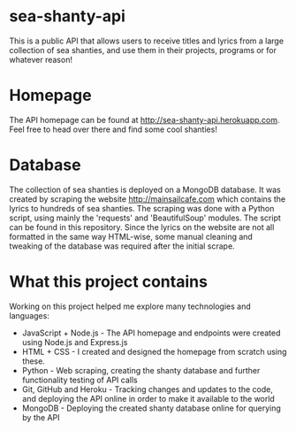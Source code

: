 # sea-shanty-api
This is a public API that allows users to receive titles and lyrics from a large collection of sea shanties, and use them in their projects, programs or for whatever reason!

# Homepage
The API homepage can be found at http://sea-shanty-api.herokuapp.com. Feel free to head over there and find some cool shanties!

# Database
The collection of sea shanties is deployed on a MongoDB database. It was created by scraping the website http://mainsailcafe.com which contains the lyrics to hundreds of sea shanties. The scraping was done with a Python script, using mainly the 'requests' and 'BeautifulSoup' modules. The script can be found in this repository. Since the lyrics on the website are not all formatted in the same way HTML-wise, some manual cleaning and tweaking of the database was required after the initial scrape.

# What this project contains
Working on this project helped me explore many technologies and languages:
* JavaScript + Node.js - The API homepage and endpoints were created using Node.js and Express.js
* HTML + CSS - I created and designed the homepage from scratch using these.
* Python - Web scraping, creating the shanty database and further functionality testing of API calls
* Git, GitHub and Heroku - Tracking changes and updates to the code, and deploying the API online in order to make it available to the world
* MongoDB - Deploying the created shanty database online for querying by the API
